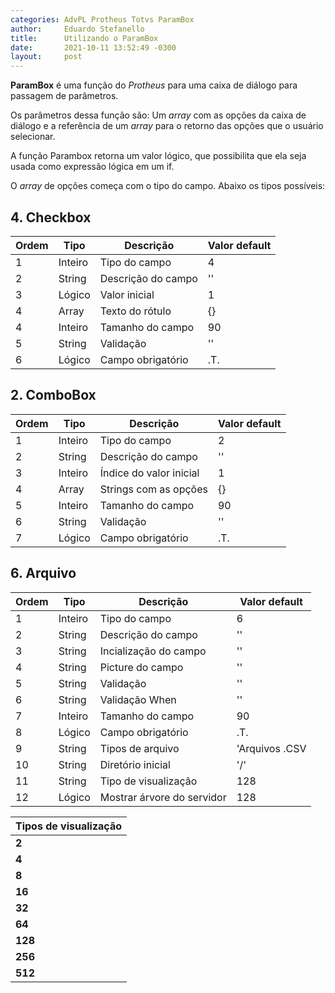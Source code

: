```yaml
---
categories: AdvPL Protheus Totvs ParamBox
author:     Eduardo Stefanello
title:      Utilizando o ParamBox
date:       2021-10-11 13:52:49 -0300
layout:     post
---
```

**ParamBox** é uma função do *Protheus* para uma caixa de diálogo para passagem de parâmetros.

Os parâmetros dessa função são: Um *array* com as opções da caixa de diálogo e a referência de um *array* para o retorno das opções que o usuário selecionar.

A função Parambox retorna um valor lógico, que possibilita que ela seja usada como expressão lógica em um if.

O *array* de opções começa com o tipo do campo. Abaixo os tipos possíveis:

## 4. Checkbox

| **Ordem** | **Tipo** | **Descrição**      | **Valor default** |
| --------- | -------- | -------------      | ----------------- |
| 1         | Inteiro  | Tipo do campo      | 4                 |
| 2         | String   | Descrição do campo | ''                |
| 3         | Lógico   | Valor inicial      | 1                 |
| 4         | Array    | Texto do rótulo    | {}                |
| 4         | Inteiro  | Tamanho do campo   | 90                |
| 5         | String   | Validação          | ''                |
| 6         | Lógico   | Campo obrigatório  | .T.               |

## 2. ComboBox

| **Ordem** | **Tipo** | **Descrição**           | **Valor default** |
| --------- | -------- | -------------           | ----------------- |
| 1         | Inteiro  | Tipo do campo           | 2                 |
| 2         | String   | Descrição do campo      | ''                |
| 3         | Inteiro  | Índice do valor inicial | 1                 |
| 4         | Array    | Strings com as opções   | {}                |
| 5         | Inteiro  | Tamanho do campo        | 90                |
| 6         | String   | Validação               | ''                |
| 7         | Lógico   | Campo obrigatório       | .T.               |

## 6. Arquivo

| **Ordem** | **Tipo** | **Descrição**               | **Valor default**       |
| --------- | -------- | -------------               | -----------------       |
| 1         | Inteiro  | Tipo do campo               | 6                       |
| 2         | String   | Descrição do campo          | ''                      |
| 3         | String   | Incialização do campo       | ''                      |
| 4         | String   | Picture do campo            | ''                      |
| 5         | String   | Validação                   | ''                      |
| 6         | String   | Validação When              | ''                      |
| 7         | Inteiro  | Tamanho do campo            | 90                      |
| 8         | Lógico   | Campo obrigatório           | .T.                     |
| 9         | String   | Tipos de arquivo            | 'Arquivos .CSV | *.CSV' |
| 10        | String   | Diretório inicial           | '/'                     |
| 11        | String   | Tipo de visualização        | 128                     |
| 12        | Lógico   | Mostrar árvore do servidor  | 128                     |

| Tipos de visualização                                                                                                                                                                                                  |
| ---------------------------------------------------------------------------------------------------------------------------------------------------------------------------------------------------------------------- |
| **2**   | *GETF_MULTISELECT*  | Permite selecionar mais de 1 arquivo no padrão "arquivo1 \| arquivo2 \| arquivo3". *Observação: Não compativel com o comando "GETF_RETDIRECTORY" e com a edição do "Nome do Arquivo".* |
| **4**   | *GETF_NOCHANGEDIR*  | Não permite mudar o diretório inicial.                                                                                                                                                 |
| **8**   | *GETF_LOCALFLOPPY*  | Apresenta a unidade do disquete da máquina local.                                                                                                                                      |
| **16**  | *GETF_LOCALHARD*    | Apresenta a unidade do disco local.                                                                                                                                                    |
| **32**  | *GETF_NETWORKDRIVE* | Apresenta as unidades da rede (mapeamento). Ao executar o SmartClient com um usuário diferente do usuário logado na sessão no Windows os drives de Rede não serão apresentados.        |
| **64**  | *GETF_SHAREWARE*    | Não implementado.                                                                                                                                                                      |
| **128** | *GETF_RETDIRECTORY* | Retorna/apresenta um diretório.                                                                                                                                                        |
| **256** | *GETF_HIDDENDIR*    | Mostra arquivos e pastas ocultas. *Observação: disponível em builds superiores a 7.00.131227A.*                                                                                        |
| **512** | *GETF_SYSDIR*       | Mostra arquivos e pastas do sistema. *Observação: disponível em builds superiores a 7.00.131227A.*                                                                                     | 